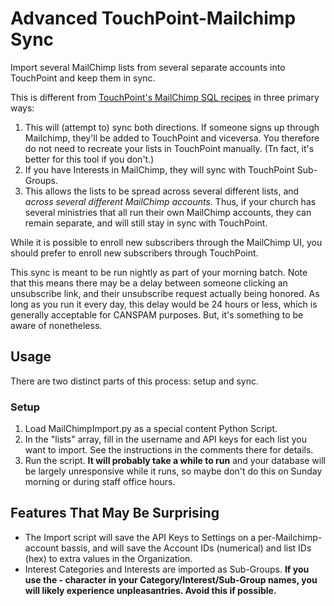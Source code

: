 # Advanced TouchPoint-Mailchimp Sync
Import several MailChimp lists from several separate accounts into TouchPoint and keep them in sync.  

This is different from [TouchPoint's MailChimp SQL recipes](https://docs.touchpointsoftware.com/EmailTexting/MailChimpIntegration.html) in three primary ways:
1. This will (attempt to) sync both directions.  If someone signs up through Mailchimp, they'll be added to TouchPoint and viceversa.  You therefore do not need to recreate your lists in TouchPoint manually. (Tn fact, it's better for this tool if you don't.)
1. If you have Interests in MailChimp, they will sync with TouchPoint Sub-Groups. 
1. This allows the lists to be spread across several different lists, and *across several different MailChimp accounts.*  Thus, if your church has several ministries that all run their own MailChimp accounts, they can remain separate, and will still stay in sync with TouchPoint. 

While it is possible to enroll new subscribers through the MailChimp UI, you should prefer to enroll new subscribers through TouchPoint. 

This sync is meant to be run nightly as part of your morning batch.  Note that this means there may be a delay between someone clicking an unsubscribe link, and their unsubscribe request actually being honored.  As long as you run it every day, this delay would be 24 hours or less, which is generally acceptable for CANSPAM purposes.  But, it's something to be aware of nonetheless. 

## Usage

There are two distinct parts of this process: setup and sync. 

### Setup

1.  Load MailChimpImport.py as a special content Python Script. 
1.  In the "lists" array, fill in the username and API keys for each list you want to import.  See the instructions in the comments there for details.
1.  Run the script.  **It will probably take a while to run** and your database will be largely unresponsive while it runs, so maybe don't do this on Sunday morning or during staff office hours. 

## Features That May Be Surprising

- The Import script will save the API Keys to Settings on a per-Mailchimp-account bassis, and will save the Account IDs (numerical) and list IDs (hex) to extra values in the Organization.
- Interest Categories and Interests are imported as Sub-Groups.  **If you use the - character in your Category/Interest/Sub-Group names, you will likely experience unpleasantries.  Avoid this if possible.**


